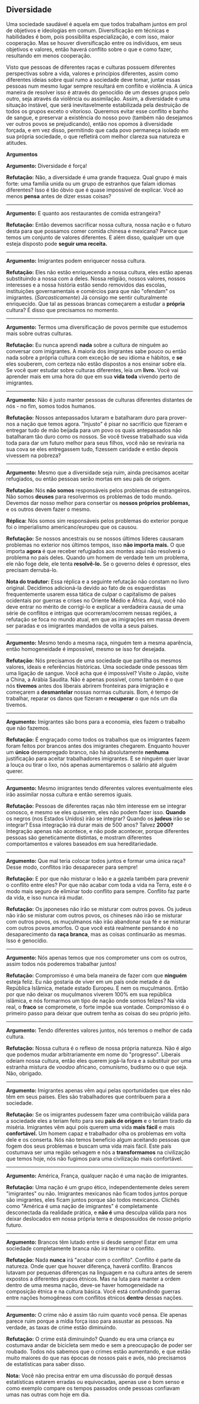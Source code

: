 ## Diversidade

Uma sociedade saudável é aquela em que todos trabalham juntos em prol de objetivos e ideologias em comum. Diversificação em técnicas e habilidades é bom, pois possibilita especialização, e com isso, maior cooperação. Mas se houver diversificação entre os indivíduos, em seus objetivos e valores, então haverá conflito sobre o que e como fazer, resultando em menos cooperação.
  
Visto que pessoas de diferentes raças e culturas possuem diferentes perspectivas sobre a vida, valores e princípios diferentes, assim como diferentes ideias sobre qual rumo a sociedade deve tomar, juntar essas pessoas num mesmo lugar sempre resultará em conflito e violência. A única maneira de resolver isso é através do genocídio de um desses grupos pelo outro, seja através da violência ou assimilação. Assim, a diversidade é uma situação instável, que será inevitavelmente estabilizada pela destruição de todos os grupos exceto o vitorioso. Queremos evitar esse conflito e banho de sangue, e preservar a existência do nosso povo (também não desejamos ver outros povos se prejudicando), então nos opomos à diversidade forçada, e em vez disso, permitindo que cada povo permaneça isolado em sua própria sociedade, o que refletirá com melhor clareza sua natureza e atitudes.

**Argumentos**

**Argumento:** Diversidade é força!

**Refutação:** Não, a diversidade é uma grande fraqueza. Qual grupo é mais forte: uma família unida ou um grupo de estranhos que falam idiomas diferentes? Isso é tão óbvio que é quase impossível de explicar. Você ao menos **pensa** antes de dizer essas coisas?

---

**Argumento:** E quanto aos restaurantes de comida estrangeira?

**Refutação:** Então devemos sacrificar nossa cultura, nossa nação e o futuro desta para que possamos comer comida chinesa e mexicana? Parece que temos um conjunto de valores diferentes. E além disso, qualquer um que esteja disposto pode **seguir uma receita.**

---

**Argumento:** Imigrantes podem enriquecer nossa cultura.

**Refutação:** Eles não estão enriquecendo a nossa cultura, eles estão apenas substituindo a nossa com a deles. Nossa religião, nossos valores, nossos interesses e a nossa história estão sendo removidos das escolas, instituições governamentais e comércios para que não "ofendam" os imigrantes. (_Sarcasticamente_) Já consigo me sentir culturalmente enriquecido. Que tal as pessoas brancas começarem a estudar a **própria** cultura? É disso que precisamos no momento.

---

**Argumento:** Termos uma diversificação de povos permite que estudemos mais sobre outras culturas.

**Refutação:** Eu nunca aprendi **nada** sobre a cultura de ninguém ao conversar com imigrantes. A maioria dos imigrantes sabe pouco ou então nada sobre a própria cultura com exceção de seu idioma e hábitos, e **se** eles souberem, com certeza não estão dispostos a nos ensinar sobre ela. Se você quer estudar sobre culturas diferentes, leia um **livro.** Você vai aprender mais em uma hora do que em sua **vida toda** vivendo perto de imigrantes.

---

**Argumento:** Não é justo manter pessoas de culturas diferentes distantes de nós - no fim, somos todos humanos.

**Refutação:** Nossos antepassados lutaram e batalharam duro para prover-nos a nação que temos agora. "Injusto" é pisar no sacrifício que fizeram e entregar tudo de mão beijada para um povo os quais antepassados não batalharam tão duro como os nossos. Se você tivesse trabalhado sua vida toda para dar um futuro melhor para seus filhos, você não se reviraria na sua cova se eles entregassem tudo, fizessem caridade e então depois vivessem na pobreza?

---

**Argumento:** Mesmo que a diversidade seja ruim, ainda precisamos aceitar refugiados, ou então pessoas serão mortas em seu país de origem.

**Refutação:** Nós **não somos** responsáveis pelos problemas de estrangeiros. Não somos **deuses** para resolvermos os problemas de todo mundo. Devemos dar nosso melhor para consertar os **nossos próprios problemas,** e os outros devem fazer o mesmo. 

**Réplica:** Nós somos sim responsáveis pelos problemas do exterior porque foi o imperialismo americano/europeu que os causou.

**Refutação:** Se nossos ancestrais ou se nossos últimos líderes causaram problemas no exterior nos últimos tempos, isso **não importa mais.** O que importa **agora** é que receber refugiados aos montes aqui não resolverá o problema no país deles. Quando um homem de verdade tem um problema, ele não foge dele, ele tenta **resolvê-lo.** Se o governo deles é opressor, eles precisam derrubá-lo.

**Nota do tradutor:** Essa réplica e a seguinte refutação não constam no livro original. Decidimos adicioná-la devido ao fato de os esquerdistas frequentemente usarem essa tática de culpar o capitalismo de países ocidentais por guerras e crises no Oriente Médio e África. Aqui, você não deve entrar no mérito de corrigi-lo e explicar a verdadeira causa de uma série de conflitos e intrigas que ocorreram/ocorrem nessas regiões, a refutação se foca no mundo atual, em que as imigrações em massa devem ser paradas e os imigrantes mandados de volta a seus países.


---

**Argumento:** Mesmo tendo a mesma raça, ninguém tem a mesma aparência, então homogeneidade é impossível, mesmo se isso for desejada.

**Refutação:** Nós precisamos de uma sociedade que partilha os mesmos valores, ideais e referências históricas. Uma sociedade onde pessoas têm uma ligação de sangue. Você acha que é impossível? Visite o Japão, visite a China, a Arábia Saudita. Não é apenas possível, como também é o que nós **tivemos** antes dos liberais abrirem fronteiras para imigração e começarem a **desmantelar** nossas normas culturais. Bom, é tempo de trabalhar, reparar os danos que fizeram e **recuperar** o que nós um dia tivemos.

---

**Argumento:** Imigrantes são bons para a economia, eles fazem o trabalho que não fazemos. 

**Refutação:** É engraçado como todos os trabalhos que os imigrantes fazem foram feitos por brancos antes dos imigrantes chegarem. Enquanto houver um **único** desempregado branco, não há absolutamente **nenhuma** justificação para aceitar trabalhadores imigrantes. E se ninguém quer lavar a louça ou tirar o lixo, nós apenas aumentaremos o salário até alguém querer.

---

**Argumento:** Mesmo imigrantes tendo diferentes valores eventualmente eles irão assimilar nossa cultura e então seremos iguais.

**Refutação:** Pessoas de diferentes raças não têm interesse em se integrar conosco, e mesmo se eles quiserem, eles não podem fazer isso. **Quando** os negros (nos Estados Unidos) irão se integrar? Quando os **judeus** irão se integrar? Essa integração irá durar mais de 500 anos? Talvez **2000?** Integração apenas não acontece, e não pode acontecer, porque diferentes pessoas são geneticamente distintas, e mostram diferentes comportamentos e valores baseados em sua hereditariedade.

---

**Argumento:** Que mal teria colocar todos juntos e formar uma única raça? Desse modo, conflitos irão desaparecer para sempre!

**Refutação:** E por que não misturar o leão e a gazela também para prevenir o conflito entre eles? Por que não acabar com toda a vida na Terra, este é o modo mais seguro de eliminar todo conflito para sempre. Conflito faz parte da vida, e isso nunca irá mudar.

**Refutação:** Os japoneses não irão se misturar com outros povos. Os judeus não irão se misturar com outros povos, os chineses não irão se misturar com outros povos, os muçulmanos não irão abandonar sua fé e se misturar com outros povos amorfos. O que você está realmente pensando é no desaparecimento da **raça branca**, mas as coisas continuarão as mesmas. Isso é genocídio.

---

**Argumento:** Nós apenas temos que nos comprometer uns com os outros, assim todos nós poderemos trabalhar juntos!

**Refutação:** Compromisso é uma bela maneira de fazer com que **ninguém** esteja feliz. Eu não gostaria de viver em um país onde metade é da República Islâmica, metade estado Europeu. E nem os muçulmanos. Então por que não deixar os muçulmanos viverem 100% em sua república islâmica, e nós formarmos um tipo de nação onde somos felizes? Na vida real, o **fraco** se compromete, o forte impõe sua vontade. Compromisso é o primeiro passo para deixar que outrem tenha as coisas do seu próprio jeito.

---

**Argumento:** Tendo diferentes valores juntos, nós teremos o melhor de cada cultura.

**Refutação:** Nossa cultura é o reflexo de nossa própria natureza. Não é algo que podemos mudar arbitrariamente em nome do "progresso". Liberais odeiam nossa cultura, então eles querem jogá-la fora e a substituir por uma estranha mistura de _voodoo_ africano, comunismo, budismo ou o que seja. Não, obrigado.

---

**Argumento:** Imigrantes apenas vêm aqui pelas oportunidades que eles não têm em seus países. Eles são trabalhadores que contribuem para a sociedade.

**Refutação:** Se os imigrantes pudessem fazer uma contribuição válida para a sociedade eles a teriam feito para seu **país de origem** e o teriam tirado da miséria. Imigrantes vêm aqui pois querem uma vida **mais fácil** e mais **confortável.** Um homem capaz e trabalhador olha os problemas em volta dele e os conserta. Nós não temos benefício algum aceitando pessoas que fogem dos seus problemas e buscam uma vida mais fácil. Este país costumava ser uma região selvagem e nós a **transformamos** na civilização que temos hoje, nós não fugimos para uma civilização mais confortável.

---

**Argumento:** América, França, qualquer nação é uma nação de imigrantes.

**Refutação:** Uma nação é um grupo ético, independentemente deles serem "imigrantes" ou não. Imigrantes mexicanos não ficam todos juntos porque são imigrantes, eles ficam juntos porque são todos mexicanos. Clichês como "América é uma nação de imigrantes" é completamente desconectada da realidade prática, e **não é** uma desculpa válida para nos deixar deslocados em nossa própria terra e despossuídos de nosso próprio futuro.

---

**Argumento:** Brancos têm lutado entre si desde sempre! Estar em uma sociedade completamente branca não irá terminar o conflito.

**Refutação:** Nada **nunca** irá "acabar com o conflito". Conflito é parte da natureza. Onde quer que houver diferença, haverá conflito. Brancos lutavam por pequenas diferenças na linguagem e na cultura antes de serem expostos a diferentes grupos étnicos. Mas na luta para manter a ordem dentro de uma mesma nação, deve-se haver homogeneidade na composição étnica e na cultura básica. Você está confundindo guerras entre nações homogêneas com conflitos étnicos **dentro** dessas nações.

---

**Argumento:** O crime não é assim tão ruim quanto você pensa. Ele apenas parece ruim porque a mídia força isso para assustar as pessoas. Na verdade, as taxas de crime estão diminuindo. 

**Refutação:** O crime está diminuindo? Quando eu era uma criança eu costumava andar de bicicleta sem medo e sem a preocupação de poder ser roubado. Todos nós sabemos que o crimes estão aumentando, e que estão muito maiores do que nas épocas de nossos pais e avós, não precisamos de estatísticas para saber disso. 

**Nota:** Você não precisa entrar em uma discussão do porquê dessas estatísticas estarem erradas ou equivocadas, apenas use o bom senso e como exemplo compare os tempos passados onde pessoas confiavam umas nas outras com hoje em dia.

